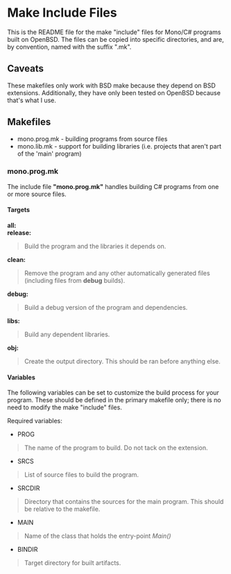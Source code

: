 # Make Include Files

This is the README file for the make "include" files for Mono/C# programs
built on OpenBSD.
The files can be copied into specific directories, and are, by convention,
named with the suffix ".mk".

## Caveats

These makefiles only work with BSD make because they depend on BSD
extensions. Additionally, they have only been tested on OpenBSD
because that's what I use.

## Makefiles

* mono.prog.mk		- building programs from source files
* mono.lib.mk		- support for building libraries (i.e. projects that aren't part of the 'main' program)

### mono.prog.mk

The include file **"mono.prog.mk"** handles building C# programs
from one or more source files.

#### Targets

**all:**  
**release:**

> Build the program and the libraries it depends on.

**clean:**

> Remove the program and any other automatically generated files
> (including files from **debug** builds).

**debug:**

> Build a debug version of the program and dependencies.

**libs:**

> Build any dependent libraries.

**obj:**

> Create the output directory. This should be ran before anything else.

#### Variables

The following variables can be set to customize the build process for
your program. These should be defined in the primary makefile only;
there is no need to modify the make "include" files.

Required variables:

* PROG

> The name of the program to build. Do not tack on the extension.

* SRCS

> List of source files to build the program.

* SRCDIR

> Directory that contains the sources for the main program.
> This should be relative to the makefile.

* MAIN

> Name of the class that holds the entry-point *Main()*

* BINDIR

> Target directory for built artifacts.
